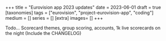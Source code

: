 +++
title = "Eurovision app 2023 updates"
date = 2023-06-01
draft =  true
[taxonomies]
tags = ["eurovision", "project-eurovision-app", "coding"]
medium = []
series = []
[extra]
images= []
+++

Todo...
Scorecard themes, group scoring, accounts, 1k live scorecards on the night (Include the CHANGELOG)
